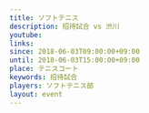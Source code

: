 ```yaml
---
title: ソフトテニス
description: 招待試合 vs 渋川
youtube: 
links:
since: 2018-06-03T09:00:00+09:00
until: 2018-06-03T15:00:00+09:00
place: テニスコート
keywords: 招待試合
players: ソフトテニス部
layout: event
---
```

